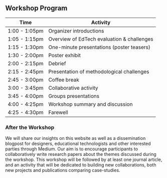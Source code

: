 ## Workshop Program

Time | Activity
----------- | ------------
1:00 - 1:05pm | Organizer introductions
1:05 - 1:15pm | Overview of EdTech evaluation & challenges
1:15 - 1:30pm | One-minute presentations (poster teasers)
1:30 - 2:00pm | Poster exhibit
2:00 - 2:15pm | Debrief
2:15 - 2:45pm | Presentation of methodological challenges
2:45 - 3:00pm | Coffee break
3:00 - 3:45pm | Collaborative activity
3:45 - 4:00pm | Groups presentations
4:00 - 4:25pm | Workshop summary and discussion
4:25 - 4:30pm | Farewell

### After the Workshop
We will share our insights on this website as well as a dissemination blogpost for designers, educational technologists and other interested parties through Medium. Our aim is to encourage participants to collaboratively write research papers about the themes discussed during the workshop. This workshop will be followed by at least one journal article, and an activity that will be dedicated to building new collaborations, both new projects and publications comparing case-studies.
